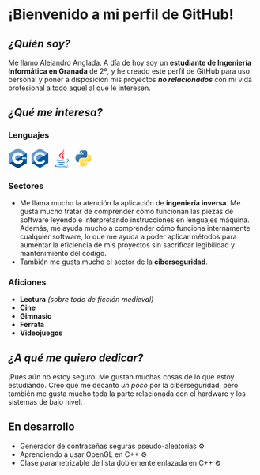 # ¡Bienvenido a mi perfil de GitHub!
## _¿Quién soy?_
Me llamo Alejandro Anglada. A día de hoy soy un **estudiante de Ingeniería Informática en Granada** de 2º, y he creado este perfil de GitHub para uso personal y poner a disposición mis proyectos ___no relacionados___ con mi vida profesional a todo aquel al que le interesen.

## _¿Qué me interesa?_
### Lenguajes
<img src="https://github.com/devicons/devicon/blob/v2.16.0/icons/cplusplus/cplusplus-original.svg" height="40" alt="cpp_logo"> <img src="https://github.com/devicons/devicon/blob/v2.16.0/icons/c/c-original.svg" height="40" alt="c_logo"> <img src="https://github.com/devicons/devicon/blob/v2.16.0/icons/java/java-original.svg" height="40" alt="java_logo"> <img src="https://github.com/devicons/devicon/blob/v2.16.0/icons/python/python-original.svg" height="40" alt="python_logo">
### Sectores
- Me llama mucho la atención la aplicación de **ingeniería inversa**. Me gusta mucho tratar de comprender cómo funcionan las piezas de software leyendo e interpretando instrucciones en lenguajes máquina. Además, me ayuda mucho a comprender cómo funciona internamente cualquier software, lo que me ayuda a poder aplicar métodos para aumentar la eficiencia de mis proyectos sin sacrificar legibilidad y mantenimiento del código.
- También me gusta mucho el sector de la **ciberseguridad**.
### Aficiones
- **Lectura** _(sobre todo de ficción medieval)_
- **Cine**
- **Gimnasio**
- **Ferrata**
- **Videojuegos**

## _¿A qué me quiero dedicar?_
¡Pues aún no estoy seguro! Me gustan muchas cosas de lo que estoy estudiando. Creo que me decanto _un poco_ por la ciberseguridad, pero también me gusta mucho toda la parte relacionada con el hardware y los sistemas de bajo nivel.

## En desarrollo
- Generador de contraseñas seguras pseudo-aleatorias ⚙️
- Aprendiendo a usar OpenGL en C++ ⚙️
- Clase parametrizable de lista doblemente enlazada en C++ ⚙️

